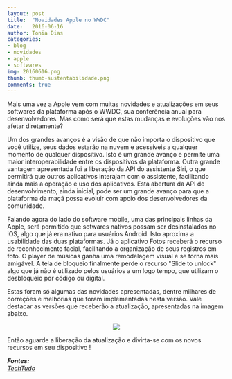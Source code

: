 ```yaml
---
layout: post
title:  "Novidades Apple no WWDC"
date:   2016-06-16
author: Tonia Dias
categories: 
- blog
- novidades
- apple
- softwares
img: 20160616.png
thumb: thumb-sustentabilidade.png
comments: true
---
```


Mais uma vez a Apple vem com muitas novidades e atualizações em seus softwares da plataforma após o WWDC, sua conferência anual para desenvolvedores. Mas como será que estas mudanças e evoluções vão nos afetar diretamente? <!--more-->

Um dos grandes avanços é a visão de que não importa o dispositivo que você utilize, seus dados estarão na nuvem e acessíveis a qualquer momento de qualquer dispositivo. Isto é um grande avanço e permite uma maior interoperabilidade entre os dispositivos da plataforma. Outra grande vantagem apresentada foi a liberação da API do assistente Siri, o que permitirá que outros aplicativos interajam com o assistente, facilitando ainda mais a operação e uso dos aplicativos. Esta abertura da API de desenvolvimento, ainda inicial, pode ser um grande avanço para que a plataforma da maçã possa evoluir com apoio dos desenvolvedores da comunidade.

Falando agora do lado do software mobile, uma das principais linhas da Apple, será permitido que sotwares nativos possam ser desinstalados no iOS, algo que já era nativo para usuários Android. Isto aproxima a usabilidade das duas plataformas. Já o aplicativo Fotos receberá o recurso de reconhecimento facial, facilitando a organização de seus registros em foto. O player de músicas ganha uma remodelagem visual e se torna mais amigável. A tela de bloqueio finalmente perde o recurso "Slide to unlock" algo que já não é utilizado pelos usuários a um logo tempo, que utilizam o desbloqueio por código ou digital.

Estas foram só algumas das novidades apresentadas, dentre milhares de correções e melhorias que foram implementadas nesta versão. Vale destacar as versões que receberão a atualização, apresentadas na imagem abaixo.

<p align="center">
  <img src="https://blogdoiphone.com/wp-content/uploads/2016/06/ios10devices-1-768x351.jpg" />
</p>

Então aguarde a liberação da atualização e divirta-se com os novos recursos em seu dispositivo !

<i>
	<b>Fontes: </b><br/>
	<a href="http://www.techtudo.com.br/noticias/noticia/2016/06/ios-10-macos-sierra-e-mais-brasileiros-explicam-novidades-da-apple-no-wwdc.html">TechTudo</a><br/>
</i>